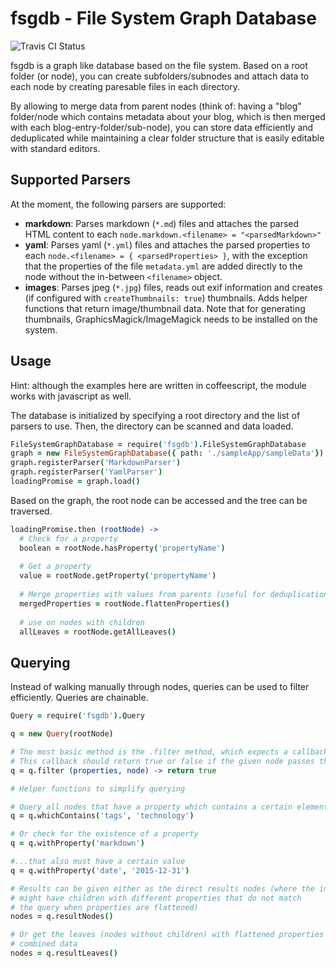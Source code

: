 # fsgdb - File System Graph Database
![Travis CI Status](https://travis-ci.org/AtiX/fsgdb.svg)

fsgdb is a graph like database based on the file system. Based on a root
folder (or node), you can create subfolders/subnodes and attach data to each
node by creating paresable files in each directory.

By allowing to merge data from parent nodes (think of: having a "blog" folder/node which 
contains metadata about your blog, which is then merged with each blog-entry-folder/sub-node),
you can store data efficiently and deduplicated while maintaining a clear folder structure
that is easily editable with standard editors.

## Supported Parsers

At the moment, the following parsers are supported:

 - **markdown**: Parses markdown (```*.md```) files and attaches the parsed HTML content to each ```node.markdown.<filename> = "<parsedMarkdown>"```
 - **yaml**: Parses yaml (```*.yml```) files and attaches the parsed properties to each ```node.<filename> = { <parsedProperties> }```,
 with the exception that the properties of the file ```metadata.yml``` are added directly to the node without the in-between ```<filename>``` object.
 - **images**: Parses jpeg (```*.jpg```) files, reads out exif information and creates (if configured with ```createThumbnails: true```) thumbnails.
 Adds helper functions that return image/thumbnail data. Note that for generating thumbnails, GraphicsMagick/ImageMagick needs to be installed on the system.
 
## Usage
Hint: although the examples here are written in coffeescript, the module works with javascript as well.

The database is initialized by specifying a root directory and the list of parsers to use. Then,
the directory can be scanned and data loaded.
```coffeescript
FileSystemGraphDatabase = require('fsgdb').FileSystemGraphDatabase
graph = new FileSystemGraphDatabase({ path: './sampleApp/sampleData'})
graph.registerParser('MarkdownParser')
graph.registerParser('YamlParser')
loadingPromise = graph.load()
```

Based on the graph, the root node can be accessed and the tree can be traversed.
```coffeescript
loadingPromise.then (rootNode) ->
  # Check for a property
  boolean = rootNode.hasProperty('propertyName')
  
  # Get a property
  value = rootNode.getProperty('propertyName')
  
  # Merge properties with values from parents (useful for deduplication of common data)
  mergedProperties = rootNode.flattenProperties()
  
  # use on nodes with children
  allLeaves = rootNode.getAllLeaves()
```

## Querying
Instead of walking manually through nodes, queries can be used to filter efficiently.
Queries are chainable.

```coffeescript
Query = require('fsgdb').Query

q = new Query(rootNode)

# The most basic method is the .filter method, which expects a callback.
# This callback should return true or false if the given node passes the filter or not
q = q.filter (properties, node) -> return true

# Helper functions to simplify querying

# Query all nodes that have a property which contains a certain element:
q = q.whichContains('tags', 'technology')

# Or check for the existence of a property
q = q.withProperty('markdown')

#...that also must have a certain value
q = q.withProperty('date', '2015-12-31')

# Results can be given either as the direct results nodes (where the individual nodes
# might have children with different properties that do not match
# the query when properties are flattened)
nodes = q.resultNodes()

# Or get the leaves (nodes without children) with flattened properties to directly continue working with the
# combined data
nodes = q.resultLeaves()
```
